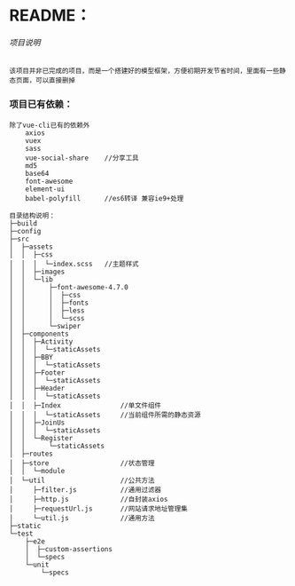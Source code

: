 # README：

###### 项目说明
	该项目并非已完成的项目，而是一个搭建好的模型框架，方便初期开发节省时间，里面有一些静态页面，可以直接删掉
### 项目已有依赖：   
	除了vue-cli已有的依赖外  
		axios  
		vuex  
		sass  
		vue-social-share	//分享工具  
		md5  
		base64  
		font-awesome  
		element-ui  
		babel-polyfill		//es6转译 兼容ie9+处理  
		
	目录结构说明：  
	├─build
	├─config
	├─src
	│  ├─assets
	│  │  ├─css
	│  │  │  └─index.scss	//主题样式
	│  │  ├─images
	│  │  └─lib
	│  │      ├─font-awesome-4.7.0
	│  │      │  ├─css
	│  │      │  ├─fonts
	│  │      │  ├─less
	│  │      │  └─scss
	│  │      └─swiper
	│  ├─components
	│  │  ├─Activity
	│  │  │  └─staticAssets
	│  │  ├─BBY
	│  │  │  └─staticAssets
	│  │  ├─Footer
	│  │  │  └─staticAssets
	│  │  ├─Header
	│  │  │  └─staticAssets
	│  │  ├─Index				//单文件组件
	│  │  │  └─staticAssets		//当前组件所需的静态资源
	│  │  ├─JoinUs
	│  │  │  └─staticAssets
	│  │  └─Register
	│  │      └─staticAssets
	│  ├─routes
	│  ├─store					//状态管理
	│  │  └─module
	│  └─util					//公共方法
	│	  ├─filter.js			//通用过滤器
	│	  ├─http.js				//自封装axios
	│	  ├─requestUrl.js		//网站请求地址管理集
	│	  └─util.js				//通用方法
	├─static
	└─test
		├─e2e
		│  ├─custom-assertions
		│  └─specs
		└─unit
			└─specs